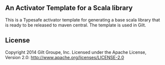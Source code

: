 ## An Activator Template for a Scala library
This is a Typesafe activator template for generating a base scala library 
that is ready to be released to maven central. The template is used in Gilt.  

## License
Copyright 2014 Gilt Groupe, Inc. 
Licensed under the Apache License, Version 2.0: http://www.apache.org/licenses/LICENSE-2.0 
